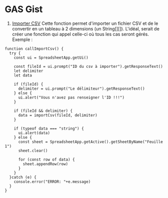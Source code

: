 # GAS Gist

1. [Importer CSV](./src/import-csv.js)
Cette fonction permet d'importer un fichier CSV et de le convertir en un tableau à 2 dimensions (un String[][]).
L'idéal, serait de créer une fonction qui appel celle-ci où tous les cas seront gérés.
Exemple : 
```
function callImportCsv() {
  try {
    const ui = SpreadsheetApp.getUi()

    const fileId = ui.prompt("ID du csv à importer").getResponseText()
    let delimiter
    let data

    if (fileId) {
      delimiter = ui.prompt("Le délimiteur").getResponseText()
    } else {
      ui.alert("Vous n'avez pas renseigner l'ID !!!")
    }

    if (fileId && delimiter) {
      data = importCsv(fileId, delimiter)
    }

    if (typeof data === "string") {
      ui.alert(data)
    } else {
      const sheet = SpreadsheetApp.getActive().getSheetByName("Feuille 1")
      sheet.clear()

      for (const row of data) {
        sheet.appendRow(row)
      }
    }
  }catch (e) {
    console.error("ERROR: "+e.message)
  }
}
```
